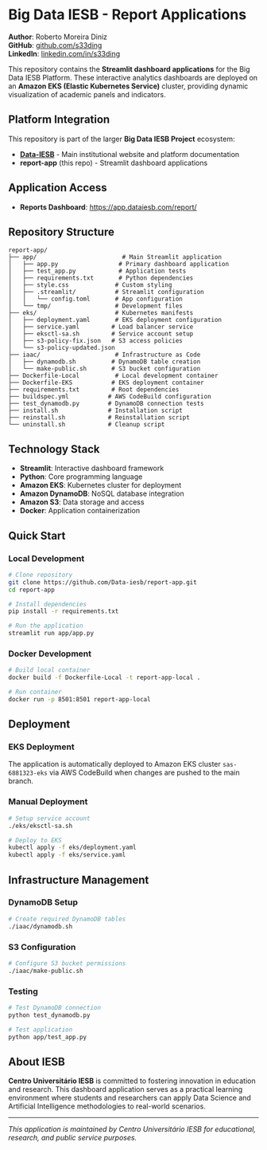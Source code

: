 # Big Data IESB - Report Applications

**Author**: Roberto Moreira Diniz  
**GitHub**: [github.com/s33ding](https://www.github.com/s33ding/)  
**LinkedIn**: [linkedin.com/in/s33ding](https://linkedin.com/in/s33ding)

This repository contains the **Streamlit dashboard applications** for the Big Data IESB Platform. These interactive analytics dashboards are deployed on an **Amazon EKS (Elastic Kubernetes Service)** cluster, providing dynamic visualization of academic panels and indicators.

## Platform Integration

This repository is part of the larger **Big Data IESB Project** ecosystem:

- **[Data-IESB](https://github.com/Data-iesb/Data-IESB)** - Main institutional website and platform documentation
- **report-app** (this repo) - Streamlit dashboard applications

## Application Access

- **Reports Dashboard**: https://app.dataiesb.com/report/

## Repository Structure

```
report-app/
├── app/                        # Main Streamlit application
│   ├── app.py                 # Primary dashboard application
│   ├── test_app.py            # Application tests
│   ├── requirements.txt       # Python dependencies
│   ├── style.css             # Custom styling
│   ├── .streamlit/           # Streamlit configuration
│   │   └── config.toml       # App configuration
│   └── tmp/                  # Development files
├── eks/                      # Kubernetes manifests
│   ├── deployment.yaml       # EKS deployment configuration
│   ├── service.yaml         # Load balancer service
│   ├── eksctl-sa.sh         # Service account setup
│   ├── s3-policy-fix.json   # S3 access policies
│   └── s3-policy-updated.json
├── iaac/                     # Infrastructure as Code
│   ├── dynamodb.sh          # DynamoDB table creation
│   └── make-public.sh       # S3 bucket configuration
├── Dockerfile-Local          # Local development container
├── Dockerfile-EKS           # EKS deployment container
├── requirements.txt         # Root dependencies
├── buildspec.yml           # AWS CodeBuild configuration
├── test_dynamodb.py        # DynamoDB connection tests
├── install.sh              # Installation script
├── reinstall.sh            # Reinstallation script
└── uninstall.sh            # Cleanup script
```

## Technology Stack

- **Streamlit**: Interactive dashboard framework
- **Python**: Core programming language
- **Amazon EKS**: Kubernetes cluster for deployment
- **Amazon DynamoDB**: NoSQL database integration
- **Amazon S3**: Data storage and access
- **Docker**: Application containerization

## Quick Start

### Local Development
```bash
# Clone repository
git clone https://github.com/Data-iesb/report-app.git
cd report-app

# Install dependencies
pip install -r requirements.txt

# Run the application
streamlit run app/app.py
```

### Docker Development
```bash
# Build local container
docker build -f Dockerfile-Local -t report-app-local .

# Run container
docker run -p 8501:8501 report-app-local
```

## Deployment

### EKS Deployment
The application is automatically deployed to Amazon EKS cluster `sas-6881323-eks` via AWS CodeBuild when changes are pushed to the main branch.

### Manual Deployment
```bash
# Setup service account
./eks/eksctl-sa.sh

# Deploy to EKS
kubectl apply -f eks/deployment.yaml
kubectl apply -f eks/service.yaml
```

## Infrastructure Management

### DynamoDB Setup
```bash
# Create required DynamoDB tables
./iaac/dynamodb.sh
```

### S3 Configuration
```bash
# Configure S3 bucket permissions
./iaac/make-public.sh
```

### Testing
```bash
# Test DynamoDB connection
python test_dynamodb.py

# Test application
python app/test_app.py
```

## About IESB

**Centro Universitário IESB** is committed to fostering innovation in education and research. This dashboard application serves as a practical learning environment where students and researchers can apply Data Science and Artificial Intelligence methodologies to real-world scenarios.

---

*This application is maintained by Centro Universitário IESB for educational, research, and public service purposes.*

